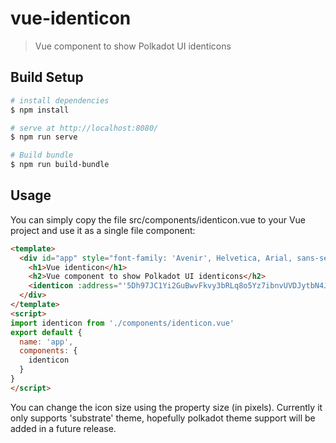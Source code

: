 # vue-identicon

> Vue component to show Polkadot UI identicons

## Build Setup

``` bash
# install dependencies
$ npm install

# serve at http://localhost:8080/
$ npm run serve

# Build bundle
$ npm run build-bundle
```

## Usage

You can simply copy the file src/components/identicon.vue to your Vue project and use it as a single file component:

``` html
<template>
  <div id="app" style="font-family: 'Avenir', Helvetica, Arial, sans-serif; color: #2c3e50; text-align: center; margin-top: 60px;">
    <h1>Vue identicon</h1>
    <h2>Vue component to show Polkadot UI identicons</h2>
    <identicon :address="'5Dh97JC1Yi2GuBwvFkvy3bRLq8o5Yz7ibnvUVDJytbN4Jozc'" :theme="'substrate'" :size="600" />
  </div>
</template>
<script>
import identicon from './components/identicon.vue'
export default {
  name: 'app',
  components: {
    identicon
  }
}
</script>
```

You can change the icon size using the property size (in pixels). Currently it only supports 'substrate' theme, hopefully polkadot theme support will be added in a future release.